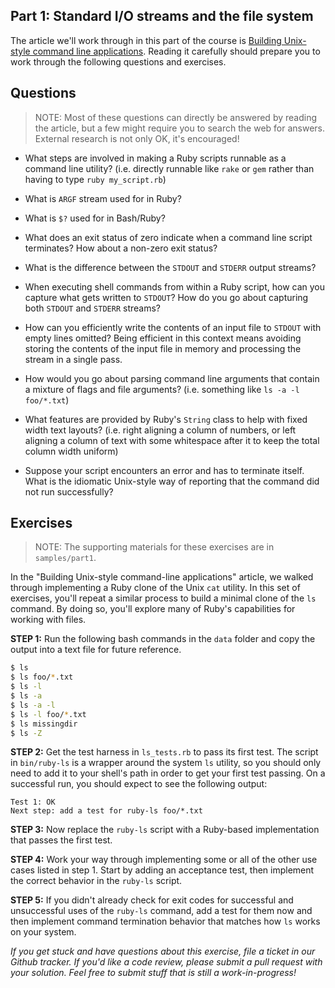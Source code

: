 ## Part 1: Standard I/O streams and the file system

The article we'll work through in this part of the 
course is [Building Unix-style command line
applications](https://practicingruby.com/articles/building-unix-style-command-line-applications).
Reading it carefully should prepare you to work through the following questions
and exercises.

## Questions

> NOTE: Most of these questions can directly be answered by reading 
> the article, but a few might require you to search the web for
> answers. External research is not only OK, it's encouraged!

* What steps are involved in making a Ruby scripts runnable as a 
command line utility? (i.e. directly runnable like `rake` or `gem`
rather than having to type `ruby my_script.rb`)

* What is `ARGF` stream used for in Ruby?

* What is `$?` used for in Bash/Ruby?

* What does an exit status of zero indicate when a command line script 
terminates? How about a non-zero exit status?

* What is the difference between the `STDOUT` and `STDERR` output streams?

* When executing shell commands from within a Ruby script, how can you capture
what gets written to `STDOUT`? How do you go about capturing both `STDOUT` and
`STDERR` streams?

* How can you efficiently write the contents of an input file 
to `STDOUT` with empty lines omitted? Being efficient in this context
means avoiding storing the contents of the input file in memory 
and processing the stream in a single pass.

* How would you go about parsing command line arguments that contain a mixture
of flags and file arguments? (i.e. something like `ls -a -l foo/*.txt`)

* What features are provided by Ruby's `String` class to help with fixed width
text layouts? (i.e. right aligning a column of numbers, or left aligning a
column of text with some whitespace after it to keep the total 
column width uniform)

* Suppose your script encounters an error and has to terminate itself. What is
the idiomatic Unix-style way of reporting that the command did not run
successfully?

## Exercises

> NOTE: The supporting materials for these exercises are in `samples/part1`.

In the "Building Unix-style command-line applications" article, we walked
through implementing a Ruby clone of the Unix `cat` utility. In this set of
exercises, you'll repeat a similar process to build a minimal clone of
the `ls` command. By doing so, you'll explore many of Ruby's capabilities
for working with files.

**STEP 1:** Run the following bash commands in the `data` folder and copy the 
output into a text file for future reference.

```bash
$ ls
$ ls foo/*.txt
$ ls -l
$ ls -a
$ ls -a -l
$ ls -l foo/*.txt
$ ls missingdir
$ ls -Z
```

**STEP 2:** Get the test harness in `ls_tests.rb` to pass its first test.
The script in `bin/ruby-ls` is a wrapper around the system `ls`
utility, so you should only need to add it to your shell's path in order
to get your first test passing. On a successful run, you should expect to
see the following output:

```
Test 1: OK
Next step: add a test for ruby-ls foo/*.txt
```

**STEP 3:** Now replace the `ruby-ls` script with a Ruby-based implementation 
that passes the first test.

**STEP 4:** Work your way through implementing some or all of the other use cases
listed in step 1. Start by adding an acceptance test, then implement
the correct behavior in the `ruby-ls` script.

**STEP 5:** If you didn't already check for exit codes for successful and unsuccessful
uses of the `ruby-ls` command, add a test for them now and then implement
command termination behavior that matches how `ls` works on your system.

*If you get stuck and have questions about this exercise, file a ticket in our
Github tracker. If you'd like a code review, please submit a pull request with
your solution. Feel free to submit stuff that is still a work-in-progress!*
